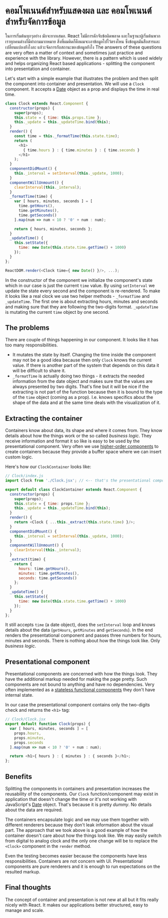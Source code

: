 # คอมโพเนนต์สำหรับแสดงผล และ คอมโพเนนต์สำหรับจัดการข้อมูล

ในการเริ่มต้นทุกๆอย่าง มักจะยากเสมอ. React ไม่มีการดักจับข้อผิดพลาด และในฐานะผู้เริ่มต้นพวกเราทุกคนต่างก็มีคำถามมากหมาย สิ่งที่ผมคิดก็คือผมจะเอาข้อมูลไปไว้ตรงไหน ซึ่งข้อมูลมันสือสารและเปลี่ยนแปลงยังไงละ แล้วะจัดการกับสถานะของข้อมูลยังไง The answers of these questions are very often a matter of context and sometimes just practice and experience with the library. However, there is a pattern which is used widely and helps organizing React based applications - splitting the component into presentation and container.

Let's start with a simple example that illustrates the problem and then split the component into container and presentation. We will use a `Clock` component. It accepts a [Date](https://developer.mozilla.org/en-US/docs/Web/JavaScript/Reference/Global_Objects/Date) object as a prop and displays the time in real time.

```js
class Clock extends React.Component {
  constructor(props) {
    super(props);
    this.state = { time: this.props.time };
    this._update = this._updateTime.bind(this);
  }
  render() {
    const time = this._formatTime(this.state.time);
    return (
      <h1>
        { time.hours } : { time.minutes } : { time.seconds }
      </h1>
    );
  }
  componentDidMount() {
    this._interval = setInterval(this._update, 1000);
  }
  componentWillUnmount() {
    clearInterval(this._interval);
  }
  _formatTime(time) {
    var [ hours, minutes, seconds ] = [
      time.getHours(),
      time.getMinutes(),
      time.getSeconds()
    ].map(num => num < 10 ? '0' + num : num);

    return { hours, minutes, seconds };
  }
  _updateTime() {
    this.setState({
      time: new Date(this.state.time.getTime() + 1000)
    });
  }
};

ReactDOM.render(<Clock time={ new Date() }/>, ...);
```

In the constructor of the component we initialize the component's state which in our case is just the current `time` value. By using `setInterval` we update the state every second and the component is re-rendered. To make it looks like a real clock we use two helper methods - `_formatTime` and `_updateTime`. The first one is about extracting hours, minutes and seconds and making sure that they are following the two-digits format. `_updateTime` is mutating the current `time` object by one second.

## The problems

There are couple of things happening in our component. It looks like it has too many responsibilities.

* It mutates the state by itself. Changing the time inside the component may not be a good idea because then only `Clock` knows the current value. If there is another part of the system that depends on this data it will be difficult to share it.
* `_formatTime` is actually doing two things - it extracts the needed information from the date object and makes sure that the values are always presented by two digits. That's fine but it will be nice if the extracting is not part of the function because then it is bound to the type of the `time` object (coming as a prop). I.e. knows specifics about the shape of the data and at the same time deals with the visualization of it.

## Extracting the container

Containers know about data, its shape and where it comes from. They know details about how the things work or the so called *business logic*. They receive information and format it so like is easy to be used by the presentational component. Very often we use [higher-order components](https://github.com/krasimir/react-in-patterns/tree/master/patterns/higher-order-components) to create containers because they provide a buffer space where we can insert custom logic.

Here's how our `ClockContainer` looks like:

<span class="new-page"></span>

```js
// Clock/index.js
import Clock from './Clock.jsx'; // <-- that's the presentational component

export default class ClockContainer extends React.Component {
  constructor(props) {
    super(props);
    this.state = { time: props.time };
    this._update = this._updateTime.bind(this);
  }
  render() {
    return <Clock { ...this._extract(this.state.time) }/>;
  }
  componentDidMount() {
    this._interval = setInterval(this._update, 1000);
  }
  componentWillUnmount() {
    clearInterval(this._interval);
  }
  _extract(time) {
    return {
      hours: time.getHours(),
      minutes: time.getMinutes(),
      seconds: time.getSeconds()
    };
  }
  _updateTime() {
    this.setState({
      time: new Date(this.state.time.getTime() + 1000)
    });
  }
};
```

It still accepts `time` (a date object), does the `setInterval` loop and knows details about the data (`getHours`, `getMinutes` and `getSeconds`). In the end renders the presentational component and passes three numbers for hours, minutes and seconds. There is nothing about how the things look like. Only *business logic*.

## Presentational component

Presentational components are concerned with how the things look. They have the additional markup needed for making the page pretty. Such components are not bound to anything and have no dependencies. Very often implemented as a [stateless functional components](https://facebook.github.io/react/blog/2015/10/07/react-v0.14.html#stateless-functional-components) they don't have internal state.

In our case the presentational component contains only the two-digits check and returns the `<h1>` tag:

```js
// Clock/Clock.jsx
export default function Clock(props) {
  var [ hours, minutes, seconds ] = [
    props.hours,
    props.minutes,
    props.seconds
  ].map(num => num < 10 ? '0' + num : num);

  return <h1>{ hours } : { minutes } : { seconds }</h1>;
};
```

## Benefits

Splitting the components in containers and presentation increases the reusability of the components. Our `Clock` function/component may exist in application that doesn't change the time or it's not working with JavaScript's [Date](https://developer.mozilla.org/en-US/docs/Web/JavaScript/Reference/Global_Objects/Date) object. That's because it is pretty *dummy*. No details about the data are required.

The containers encapsulate logic and we may use them together with different renderers because they don't leak information about the visual part. The approach that we took above is a good example of how the container doesn't care about how the things look like. We may easily switch from digital to analog clock and the only one change will be to replace the `<Clock>` component in the `render` method.

Even the testing becomes easier because the components have less responsibilities. Containers are not concern with UI. Presentational components are pure renderers and it is enough to run expectations on the resulted markup.

## Final thoughts

The concept of container and presentation is not new at all but it fits really nicely with React. It makes our applications better structured, easy to manage and scale.
